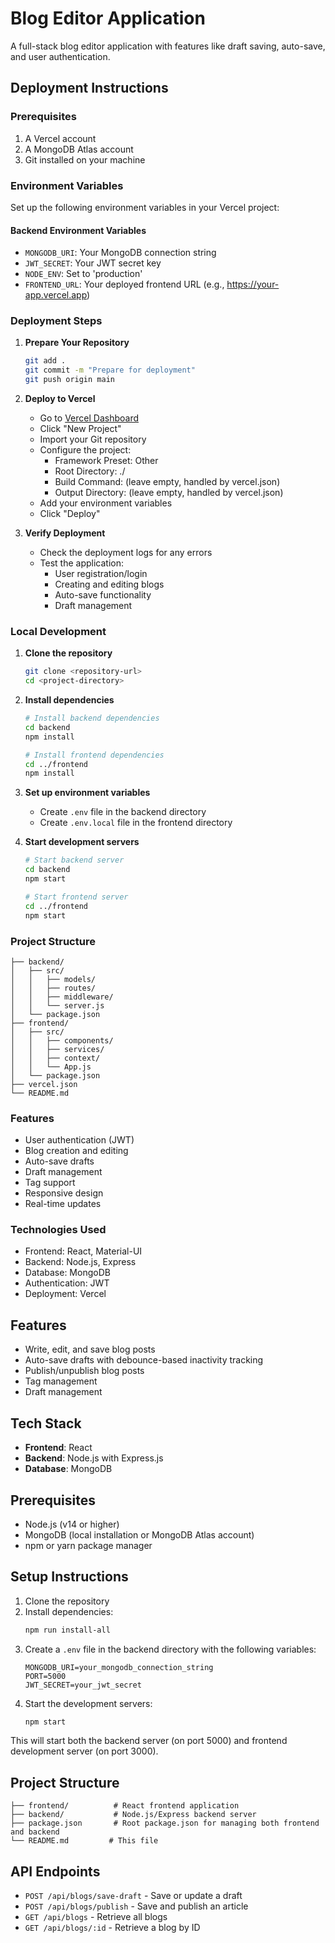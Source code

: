 # Blog Editor Application

A full-stack blog editor application with features like draft saving, auto-save, and user authentication.

## Deployment Instructions

### Prerequisites
1. A Vercel account
2. A MongoDB Atlas account
3. Git installed on your machine

### Environment Variables
Set up the following environment variables in your Vercel project:

#### Backend Environment Variables
- `MONGODB_URI`: Your MongoDB connection string
- `JWT_SECRET`: Your JWT secret key
- `NODE_ENV`: Set to 'production'
- `FRONTEND_URL`: Your deployed frontend URL (e.g., https://your-app.vercel.app)

### Deployment Steps

1. **Prepare Your Repository**
   ```bash
   git add .
   git commit -m "Prepare for deployment"
   git push origin main
   ```

2. **Deploy to Vercel**
   - Go to [Vercel Dashboard](https://vercel.com/dashboard)
   - Click "New Project"
   - Import your Git repository
   - Configure the project:
     - Framework Preset: Other
     - Root Directory: ./
     - Build Command: (leave empty, handled by vercel.json)
     - Output Directory: (leave empty, handled by vercel.json)
   - Add your environment variables
   - Click "Deploy"

3. **Verify Deployment**
   - Check the deployment logs for any errors
   - Test the application:
     - User registration/login
     - Creating and editing blogs
     - Auto-save functionality
     - Draft management

### Local Development

1. **Clone the repository**
   ```bash
   git clone <repository-url>
   cd <project-directory>
   ```

2. **Install dependencies**
   ```bash
   # Install backend dependencies
   cd backend
   npm install

   # Install frontend dependencies
   cd ../frontend
   npm install
   ```

3. **Set up environment variables**
   - Create `.env` file in the backend directory
   - Create `.env.local` file in the frontend directory

4. **Start development servers**
   ```bash
   # Start backend server
   cd backend
   npm start

   # Start frontend server
   cd ../frontend
   npm start
   ```

### Project Structure
```
├── backend/
│   ├── src/
│   │   ├── models/
│   │   ├── routes/
│   │   ├── middleware/
│   │   └── server.js
│   └── package.json
├── frontend/
│   ├── src/
│   │   ├── components/
│   │   ├── services/
│   │   ├── context/
│   │   └── App.js
│   └── package.json
├── vercel.json
└── README.md
```

### Features
- User authentication (JWT)
- Blog creation and editing
- Auto-save drafts
- Draft management
- Tag support
- Responsive design
- Real-time updates

### Technologies Used
- Frontend: React, Material-UI
- Backend: Node.js, Express
- Database: MongoDB
- Authentication: JWT
- Deployment: Vercel

## Features

- Write, edit, and save blog posts
- Auto-save drafts with debounce-based inactivity tracking
- Publish/unpublish blog posts
- Tag management
- Draft management

## Tech Stack

- **Frontend**: React
- **Backend**: Node.js with Express.js
- **Database**: MongoDB

## Prerequisites

- Node.js (v14 or higher)
- MongoDB (local installation or MongoDB Atlas account)
- npm or yarn package manager

## Setup Instructions

1. Clone the repository
2. Install dependencies:
   ```bash
   npm run install-all
   ```
3. Create a `.env` file in the backend directory with the following variables:
   ```
   MONGODB_URI=your_mongodb_connection_string
   PORT=5000
   JWT_SECRET=your_jwt_secret
   ```
4. Start the development servers:
   ```bash
   npm start
   ```

This will start both the backend server (on port 5000) and frontend development server (on port 3000).

## Project Structure

```
├── frontend/          # React frontend application
├── backend/           # Node.js/Express backend server
├── package.json       # Root package.json for managing both frontend and backend
└── README.md         # This file
```

## API Endpoints

- `POST /api/blogs/save-draft` - Save or update a draft
- `POST /api/blogs/publish` - Save and publish an article
- `GET /api/blogs` - Retrieve all blogs
- `GET /api/blogs/:id` - Retrieve a blog by ID 